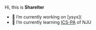 Hi, this is __Sharelter__
- 🔭 I’m currently working on [ysyx](
- 🌱 I’m currently learning [ICS-PA](https://nju-projectn.github.io/ics-pa-gitbook/ics2022/index.html) of NJU
